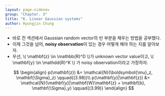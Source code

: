 ```yaml
---
layout: page-sidenav
group: "Chapter. 3"
title: "6. Linear Gaussian systems"
author: Hyungjin Chung
---
```


- 바로 전 섹션에서 Gaussian random vector의 빈 부분을 채우는 방법을 공부했다.
- 이제 그것을 넘어, **noisy observation**이 있는 경우 어떻게 해야 하는 지를 알아보자.
- 우선, \\( \mathbf{z} \in \mathbb{R}^D \\)가 unknown vector value이고, \\( \mathbf{y} \in \mathdd{R}^K \\) 가 noisy observation이라고 가정하자.

$$
\begin{align}
p(\mathbf{z}) &= \mathcal{N}(\boldsymbol{\mu}_z, \mathbf{\Sigma}_z) \qquad{(3.98)}\\
p(\mathbf{y}|\mathbf{z}) &= \mathcal{N}(\mathbf{y}|\mathbf{W}\mathbf{z} + \mathbf{b}, \mathbf{\Sigma}_y) \qquad{(3.99)}
\end{align}
$$

